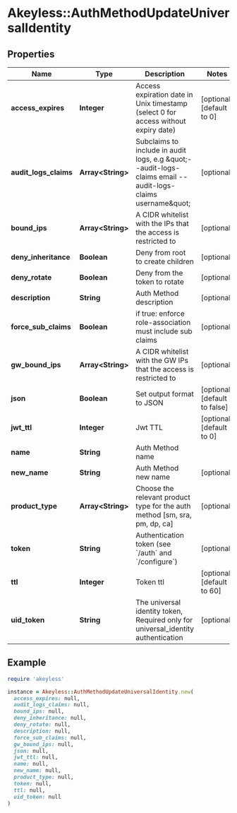 # Akeyless::AuthMethodUpdateUniversalIdentity

## Properties

| Name | Type | Description | Notes |
| ---- | ---- | ----------- | ----- |
| **access_expires** | **Integer** | Access expiration date in Unix timestamp (select 0 for access without expiry date) | [optional][default to 0] |
| **audit_logs_claims** | **Array&lt;String&gt;** | Subclaims to include in audit logs, e.g \&quot;--audit-logs-claims email --audit-logs-claims username\&quot; | [optional] |
| **bound_ips** | **Array&lt;String&gt;** | A CIDR whitelist with the IPs that the access is restricted to | [optional] |
| **deny_inheritance** | **Boolean** | Deny from root to create children | [optional] |
| **deny_rotate** | **Boolean** | Deny from the token to rotate | [optional] |
| **description** | **String** | Auth Method description | [optional] |
| **force_sub_claims** | **Boolean** | if true: enforce role-association must include sub claims | [optional] |
| **gw_bound_ips** | **Array&lt;String&gt;** | A CIDR whitelist with the GW IPs that the access is restricted to | [optional] |
| **json** | **Boolean** | Set output format to JSON | [optional][default to false] |
| **jwt_ttl** | **Integer** | Jwt TTL | [optional][default to 0] |
| **name** | **String** | Auth Method name |  |
| **new_name** | **String** | Auth Method new name | [optional] |
| **product_type** | **Array&lt;String&gt;** | Choose the relevant product type for the auth method [sm, sra, pm, dp, ca] | [optional] |
| **token** | **String** | Authentication token (see &#x60;/auth&#x60; and &#x60;/configure&#x60;) | [optional] |
| **ttl** | **Integer** | Token ttl | [optional][default to 60] |
| **uid_token** | **String** | The universal identity token, Required only for universal_identity authentication | [optional] |

## Example

```ruby
require 'akeyless'

instance = Akeyless::AuthMethodUpdateUniversalIdentity.new(
  access_expires: null,
  audit_logs_claims: null,
  bound_ips: null,
  deny_inheritance: null,
  deny_rotate: null,
  description: null,
  force_sub_claims: null,
  gw_bound_ips: null,
  json: null,
  jwt_ttl: null,
  name: null,
  new_name: null,
  product_type: null,
  token: null,
  ttl: null,
  uid_token: null
)
```

